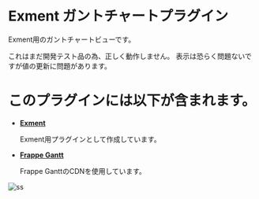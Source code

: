 # Exment ガントチャートプラグイン
Exment用のガントチャートビューです。

これはまだ開発テスト品の為、正しく動作しません。
表示は恐らく問題ないですが値の更新に問題があります。

# このプラグインには以下が含まれます。
- **[Exment](https://github.com/exceedone/exment)**

  Exment用プラグインとして作成しています。

- **[Frappe Gantt](https://github.com/frappe/gantt)**

  Frappe GanttのCDNを使用しています。

![ss](https://github.com/user-attachments/assets/c30f688e-829b-4717-a407-c1af74d4e064)
